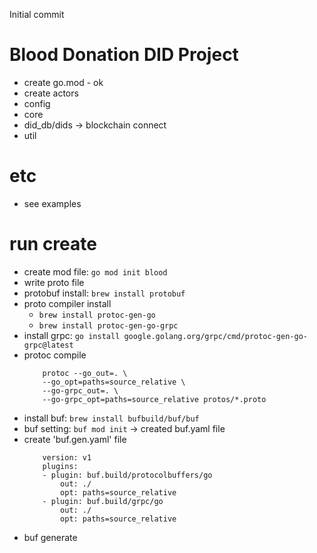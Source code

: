 Initial commit

# Blood Donation DID Project
- create go.mod - ok
- create actors
- config
- core
- did_db/dids -> blockchain connect
- util

# etc
- see examples

# run create
- create mod file: `go mod init blood`
- write proto file
- protobuf install: `brew install protobuf`
- proto compiler install
    - `brew install protoc-gen-go`
    - `brew install protoc-gen-go-grpc`
- install grpc: `go install google.golang.org/grpc/cmd/protoc-gen-go-grpc@latest`
- protoc compile
    ```
        protoc --go_out=. \
        --go_opt=paths=source_relative \
        --go-grpc_out=. \
        --go-grpc_opt=paths=source_relative protos/*.proto
    ```
- install buf: `brew install bufbuild/buf/buf`
- buf setting: `buf mod init`
    -> created buf.yaml file
- create 'buf.gen.yaml' file
    ```
        version: v1
        plugins:
        - plugin: buf.build/protocolbuffers/go
            out: ./
            opt: paths=source_relative
        - plugin: buf.build/grpc/go
            out: ./
            opt: paths=source_relative
    ```
- buf generate
